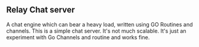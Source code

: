 ## Relay Chat server

A chat engine which can bear a heavy load, written using GO Routines and channels.
This is a simple chat server. It's not much scalable.
It's just an experiment with Go Channels and routine and works fine.
